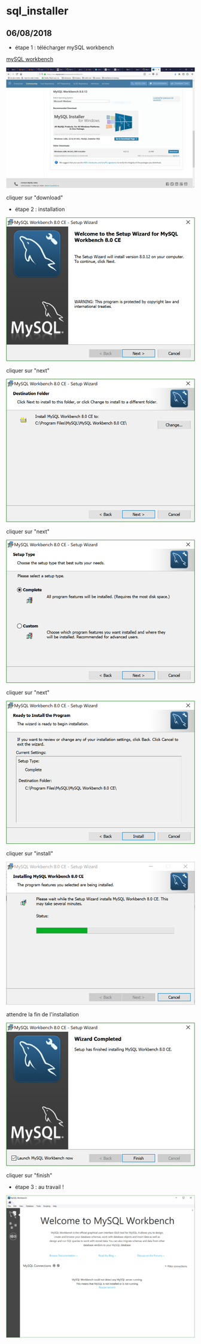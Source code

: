 # sql_installer

## 06/08/2018

* étape 1 : télécharger mySQL workbench

[mySQL workbench](https://dev.mysql.com/downloads/workbench/)

![telechargement](https://github.com/jbinaux/sql_installer/blob/master/img_readme/telechargement.PNG "telechargement")

cliquer sur "download"

* étape 2 : installation

![etape 1](https://github.com/jbinaux/sql_installer/blob/master/img_readme/etape1.PNG "etape 1")

cliquer sur "next"

![etape 2](https://github.com/jbinaux/sql_installer/blob/master/img_readme/etape2.PNG "etape 2")

cliquer sur "next"

![etape 3](https://github.com/jbinaux/sql_installer/blob/master/img_readme/etape3.PNG "etape 3")

cliquer sur "next"

![etape 4](https://github.com/jbinaux/sql_installer/blob/master/img_readme/etape4.PNG "etape 4")

cliquer sur "install"

![etape 5](https://github.com/jbinaux/sql_installer/blob/master/img_readme/etape5.PNG "etape 5")

attendre la fin de l'installation

![etape 6](https://github.com/jbinaux/sql_installer/blob/master/img_readme/etape6.PNG "etape 6")

cliquer sur "finish"


* étape 3 : au travail !

![etape 7](https://github.com/jbinaux/sql_installer/blob/master/img_readme/etape7.PNG "etape 7")

